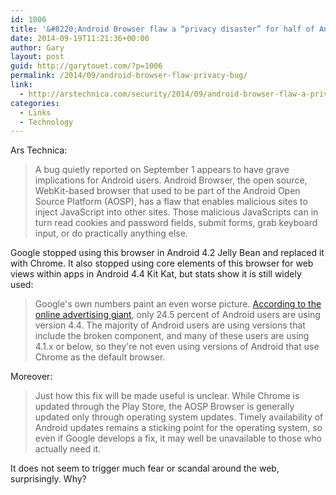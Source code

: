 ```yaml
---
id: 1006
title: '&#8220;Android Browser flaw a “privacy disaster” for half of Android users&#8221;'
date: 2014-09-19T11:21:36+00:00
author: Gary
layout: post
guid: http://garytouet.com/?p=1006
permalink: /2014/09/android-browser-flaw-privacy-bug/
link:
  - http://arstechnica.com/security/2014/09/android-browser-flaw-a-privacy-disaster-for-half-of-android-users/
categories:
  - Links
  - Technology
---
```


Ars Technica:
<blockquote>A bug quietly reported on September 1 appears to have grave implications for Android users. Android Browser, the open source, WebKit-based browser that used to be part of the Android Open Source Platform (AOSP), has a flaw that enables malicious sites to inject JavaScript into other sites. Those malicious JavaScripts can in turn read cookies and password fields, submit forms, grab keyboard input, or do practically anything else.</blockquote>

Google stopped using this browser in Android 4.2 Jelly Bean and replaced it with Chrome. It also stopped using core elements of this browser for web views within apps in Android 4.4 Kit Kat, but stats show it is still widely used:

<blockquote>Google's own numbers paint an even worse picture. <a href="https://developer.android.com/about/dashboards/index.html">According to the online advertising giant</a>, only 24.5 percent of Android users are using version 4.4. The majority of Android users are using versions that include the broken component, and many of these users are using 4.1.x or below, so they're not even using versions of Android that use Chrome as the default browser.</blockquote>

Moreover:
<blockquote>Just how this fix will be made useful is unclear. While Chrome is updated through the Play Store, the AOSP Browser is generally updated only through operating system updates. Timely availability of Android updates remains a sticking point for the operating system, so even if Google develops a fix, it may well be unavailable to those who actually need it.</blockquote>

It does not seem to trigger much fear or scandal around the web, surprisingly. Why?
